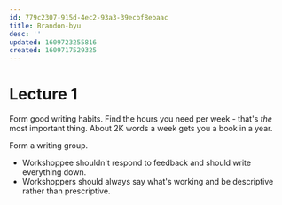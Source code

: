 ```yaml
---
id: 779c2307-915d-4ec2-93a3-39ecbf8ebaac
title: Brandon-byu
desc: ''
updated: 1609723255816
created: 1609717529325
---
```


# Lecture 1 

Form good writing habits. Find the hours you need per week - that's *the* most important thing. About 2K words a week gets you a book in a year. 

Form a writing group. 
* Workshoppee shouldn't respond to feedback and should write everything down. 
* Workshoppers should always say what's working and be descriptive rather than prescriptive. 